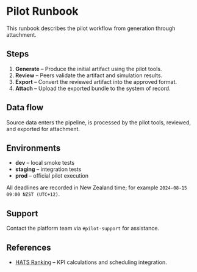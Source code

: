 # Pilot Runbook

This runbook describes the pilot workflow from generation through attachment.

## Steps

1. **Generate** – Produce the initial artifact using the pilot tools.
2. **Review** – Peers validate the artifact and simulation results.
3. **Export** – Convert the reviewed artifact into the approved format.
4. **Attach** – Upload the exported bundle to the system of record.

## Data flow

Source data enters the pipeline, is processed by the pilot tools,
reviewed, and exported for attachment.

## Environments

- **dev** – local smoke tests
- **staging** – integration tests
- **prod** – official pilot execution

All deadlines are recorded in New Zealand time; for example
`2024-08-15 09:00 NZST (UTC+12)`.

## Support

Contact the platform team via `#pilot-support` for assistance.

## References

- [HATS Ranking](HATS_RANKING.md) – KPI calculations and scheduling integration.
